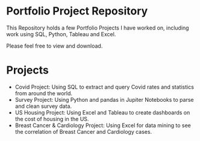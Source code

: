 # Portfolio Project Repository
This Repository holds a few Portfolio Projects I have worked on, including work using SQL, Python, Tableau and Excel.

Please feel free to view and download.

# Projects
- Covid Project: Using SQL to extract and query Covid rates and statistics from around the world.
- Survey Project: Using Python and pandas in Jupiter Notebooks to parse and clean survey data.
- US Housing Project: Using Excel and Tableau to create dashboards on the cost of housing in the US.
- Breast Cancer & Cardiology Project: Using Excel for data mining to see the correlation of Breast Cancer and Cardiology cases.
